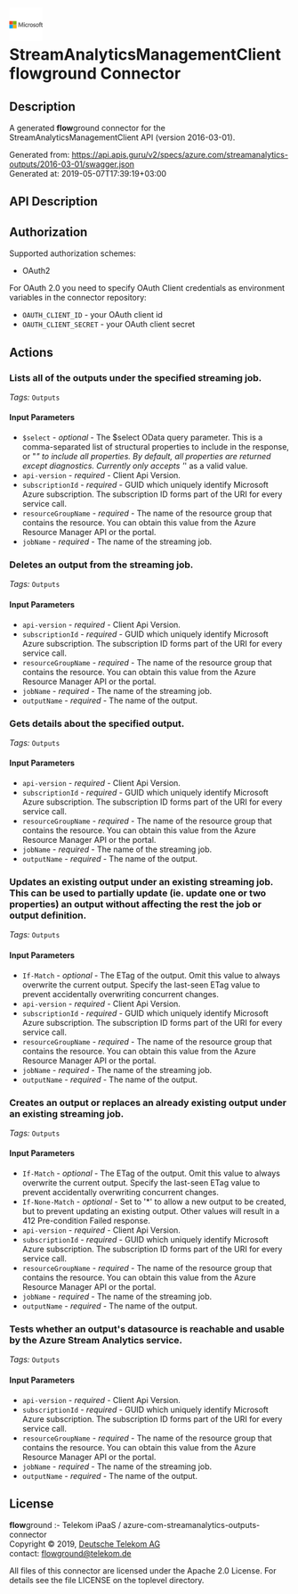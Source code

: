 # ![LOGO](logo.png) StreamAnalyticsManagementClient **flow**ground Connector

## Description

A generated **flow**ground connector for the StreamAnalyticsManagementClient API (version 2016-03-01).

Generated from: https://api.apis.guru/v2/specs/azure.com/streamanalytics-outputs/2016-03-01/swagger.json<br/>
Generated at: 2019-05-07T17:39:19+03:00

## API Description



## Authorization

Supported authorization schemes:
- OAuth2

For OAuth 2.0 you need to specify OAuth Client credentials as environment variables in the connector repository:
* `OAUTH_CLIENT_ID` - your OAuth client id
* `OAUTH_CLIENT_SECRET` - your OAuth client secret

## Actions

### Lists all of the outputs under the specified streaming job.

*Tags:* `Outputs`

#### Input Parameters
* `$select` - _optional_ - The $select OData query parameter. This is a comma-separated list of structural properties to include in the response, or "*" to include all properties. By default, all properties are returned except diagnostics. Currently only accepts '*' as a valid value.
* `api-version` - _required_ - Client Api Version.
* `subscriptionId` - _required_ - GUID which uniquely identify Microsoft Azure subscription. The subscription ID forms part of the URI for every service call.
* `resourceGroupName` - _required_ - The name of the resource group that contains the resource. You can obtain this value from the Azure Resource Manager API or the portal.
* `jobName` - _required_ - The name of the streaming job.

### Deletes an output from the streaming job.

*Tags:* `Outputs`

#### Input Parameters
* `api-version` - _required_ - Client Api Version.
* `subscriptionId` - _required_ - GUID which uniquely identify Microsoft Azure subscription. The subscription ID forms part of the URI for every service call.
* `resourceGroupName` - _required_ - The name of the resource group that contains the resource. You can obtain this value from the Azure Resource Manager API or the portal.
* `jobName` - _required_ - The name of the streaming job.
* `outputName` - _required_ - The name of the output.

### Gets details about the specified output.

*Tags:* `Outputs`

#### Input Parameters
* `api-version` - _required_ - Client Api Version.
* `subscriptionId` - _required_ - GUID which uniquely identify Microsoft Azure subscription. The subscription ID forms part of the URI for every service call.
* `resourceGroupName` - _required_ - The name of the resource group that contains the resource. You can obtain this value from the Azure Resource Manager API or the portal.
* `jobName` - _required_ - The name of the streaming job.
* `outputName` - _required_ - The name of the output.

### Updates an existing output under an existing streaming job. This can be used to partially update (ie. update one or two properties) an output without affecting the rest the job or output definition.

*Tags:* `Outputs`

#### Input Parameters
* `If-Match` - _optional_ - The ETag of the output. Omit this value to always overwrite the current output. Specify the last-seen ETag value to prevent accidentally overwriting concurrent changes.
* `api-version` - _required_ - Client Api Version.
* `subscriptionId` - _required_ - GUID which uniquely identify Microsoft Azure subscription. The subscription ID forms part of the URI for every service call.
* `resourceGroupName` - _required_ - The name of the resource group that contains the resource. You can obtain this value from the Azure Resource Manager API or the portal.
* `jobName` - _required_ - The name of the streaming job.
* `outputName` - _required_ - The name of the output.

### Creates an output or replaces an already existing output under an existing streaming job.

*Tags:* `Outputs`

#### Input Parameters
* `If-Match` - _optional_ - The ETag of the output. Omit this value to always overwrite the current output. Specify the last-seen ETag value to prevent accidentally overwriting concurrent changes.
* `If-None-Match` - _optional_ - Set to '*' to allow a new output to be created, but to prevent updating an existing output. Other values will result in a 412 Pre-condition Failed response.
* `api-version` - _required_ - Client Api Version.
* `subscriptionId` - _required_ - GUID which uniquely identify Microsoft Azure subscription. The subscription ID forms part of the URI for every service call.
* `resourceGroupName` - _required_ - The name of the resource group that contains the resource. You can obtain this value from the Azure Resource Manager API or the portal.
* `jobName` - _required_ - The name of the streaming job.
* `outputName` - _required_ - The name of the output.

### Tests whether an output's datasource is reachable and usable by the Azure Stream Analytics service.

*Tags:* `Outputs`

#### Input Parameters
* `api-version` - _required_ - Client Api Version.
* `subscriptionId` - _required_ - GUID which uniquely identify Microsoft Azure subscription. The subscription ID forms part of the URI for every service call.
* `resourceGroupName` - _required_ - The name of the resource group that contains the resource. You can obtain this value from the Azure Resource Manager API or the portal.
* `jobName` - _required_ - The name of the streaming job.
* `outputName` - _required_ - The name of the output.

## License

**flow**ground :- Telekom iPaaS / azure-com-streamanalytics-outputs-connector<br/>
Copyright © 2019, [Deutsche Telekom AG](https://www.telekom.de)<br/>
contact: flowground@telekom.de

All files of this connector are licensed under the Apache 2.0 License. For details
see the file LICENSE on the toplevel directory.
